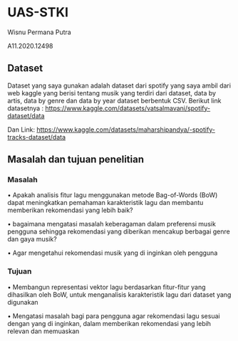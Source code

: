 # UAS-STKI
Wisnu Permana Putra

A11.2020.12498

## **Dataset**

Dataset yang saya gunakan adalah dataset dari spotify yang saya ambil dari web kaggle yang berisi tentang musik yang terdiri dari dataset, data by artis, data by genre dan data by year dataset berbentuk CSV. Berikut link datasetnya : https://www.kaggle.com/datasets/vatsalmavani/spotify-dataset/data

Dan Link: https://www.kaggle.com/datasets/maharshipandya/-spotify-tracks-dataset/data

## **Masalah dan tujuan penelitian**

### Masalah

•	Apakah analisis fitur lagu menggunakan metode Bag-of-Words (BoW) dapat meningkatkan pemahaman karakteristik lagu dan membantu memberikan rekomendasi yang lebih baik?

•	bagaimana mengatasi masalah keberagaman dalam preferensi musik pengguna sehingga rekomendasi yang diberikan mencakup berbagai genre dan gaya musik? 

•	Agar mengetahui rekomendasi musik yang di inginkan oleh pengguna

### Tujuan

•	Membangun representasi vektor lagu berdasarkan fitur-fitur yang dihasilkan oleh BoW, untuk menganalisis karakteristik lagu dari dataset yang digunakan

•	Mengatasi masalah bagi para pengguna agar rekomendasi lagu sesuai dengan yang di inginkan, dalam memberikan rekomendasi yang lebih relevan dan memuaskan

